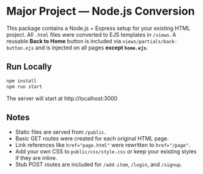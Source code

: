 # Major Project — Node.js Conversion

This package contains a Node.js + Express setup for your existing HTML project.
All `.html` files were converted to EJS templates in `/views`. A reusable
**Back to Home** button is included via `views/partials/back-button.ejs` and
is injected on all pages **except `home.ejs`**.

## Run Locally
```bash
npm install
npm run start
```
The server will start at http://localhost:3000

## Notes
- Static files are served from `/public`.
- Basic GET routes were created for each original HTML page.
- Link references like `href="page.html"` were rewritten to `href="/page"`.
- Add your own CSS to `public/css/style.css` or keep your existing styles if they are inline.
- Stub POST routes are included for `/add-item`, `/login`, and `/signup`.
